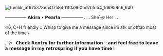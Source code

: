 ![tumblr_af975373e54f7584d1f0a960bd7bfd54_1d6959c6_640](https://github.com/user-attachments/assets/2ef1bc66-9e8b-463f-b1fe-816f36b74965)

————— 𝗔𝗸𝗶𝗿𝗮 • 𝗣𝗲𝗮𝗿𝗹𝗮 —————
. . . She ๋࣭⭑ֶֶֶָָָ֢֢֢𖹭 Her . . .

𑁍ࠬܓ      C+H friendly :: Whisp to give me a message since im afk or offtab most of the time ๋࣭⭑  

. ۫ ꣑ৎ   . 
   𝗖𝗵𝗲𝗰𝗸 𝗥𝗲𝗻𝘁𝗿𝘆 𝗳𝗼𝗿 𝗳𝘂𝗿𝘁𝗵𝗲𝗿 𝗶𝗻𝗳𝗼𝗿𝗺𝗮𝘁𝗶𝗼𝗻 :: 𝗮𝗻𝗱 𝗳𝗲𝗲𝗹 𝗳𝗿𝗲𝗲 𝘁𝗼 𝗹𝗲𝗮𝘃𝗲 𝗮 𝗺𝗲𝘀𝘀𝗮𝗴𝗲 𝗶𝗻 𝗺𝘆 𝗿𝗲𝘁𝗿𝗼𝘀𝗽𝗿𝗶𝗻𝗴 𝗶𝗳 𝘆𝗼𝘂 𝗵𝗮𝘃𝗲 𝘁𝗶𝗺𝗲 ! 
